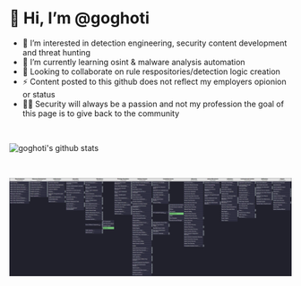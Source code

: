 <h1 align="left">👋 Hi, I’m @goghoti</h1>

- 👀 I’m interested in detection engineering, security content development and threat hunting 
- 🌱 I’m currently learning osint & malware analysis automation 
- 💞️ Looking to collaborate on rule respositories/detection logic creation  
- ⚡ Content posted to this github does not reflect my employers opionion or status 
- 👨‍💻 Security will always be a passion and not my profession the goal of this page is to give back to the community 

<br />

![goghoti's github stats](https://github-readme-stats.vercel.app/api?username=goghoti&hide=issues,prs,stars&&theme=dark)

<br />

![MITRE TTP Coverage](https://github.com/goghoti/goghoti/blob/main/misc/ProjectCoverage.PNG)


<!---
goghoti/goghoti is a ✨ special ✨ repository because its `README.md` (this file) appears on your GitHub profile.
You can click the Preview link to take a look at your changes.
--->
